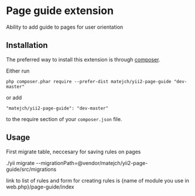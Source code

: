 Page guide extension
====================
Ability to add guide to pages for user orientation

Installation
------------

The preferred way to install this extension is through [composer](http://getcomposer.org/download/).

Either run

```
php composer.phar require --prefer-dist matejch/yii2-page-guide "dev-master"
```

or add

```
"matejch/yii2-page-guide": "dev-master"
```

to the require section of your `composer.json` file.


Usage
-----

First migrate table, neccesary for saving rules on pages

./yii migrate --migrationPath=@vendor/matejch/yii2-page-guide/src/migrations

link to list of rules and form for creating rules is {name of module you use in web.php}/page-guide/index

